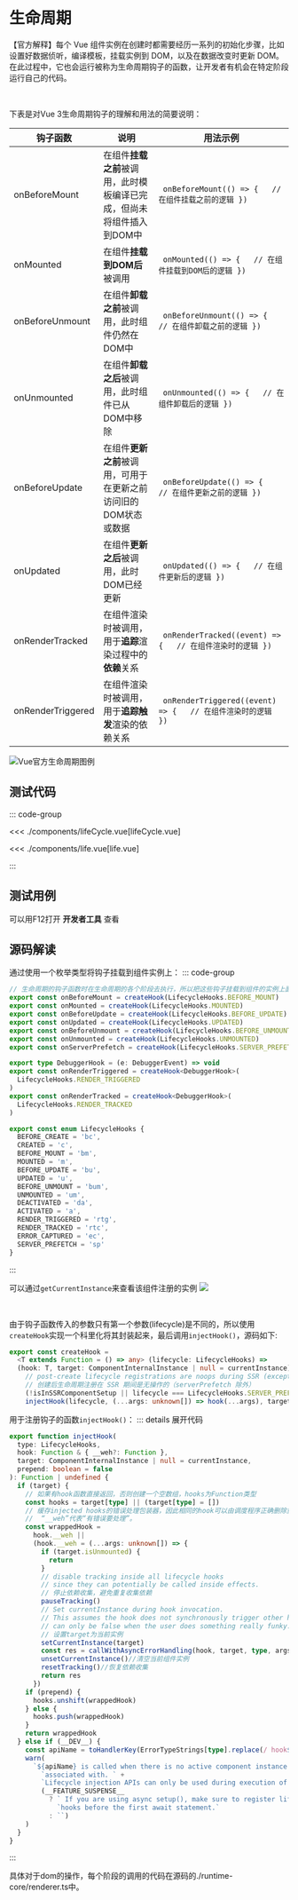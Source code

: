 # 生命周期


【官方解释】每个 Vue 组件实例在创建时都需要经历一系列的初始化步骤，比如设置好数据侦听，编译模板，挂载实例到 DOM，以及在数据改变时更新 DOM。在此过程中，它也会运行被称为生命周期钩子的函数，让开发者有机会在特定阶段运行自己的代码。

<br/>

下表是对Vue 3生命周期钩子的理解和用法的简要说明：

| 钩子函数 |                说明               |       用法示例       |
| ----------------- | ------------------------------------------------------------ | ------------------------------------------------------------ |
| onBeforeMount     | 在组件**挂载之前**被调用，此时模板编译已完成，但尚未将组件插入到DOM中 | ``` onBeforeMount(() => {   // 在组件挂载之前的逻辑 })``` |
| onMounted         | 在组件**挂载到DOM后**被调用                                      | ``` onMounted(() => {   // 在组件挂载到DOM后的逻辑 })``` |
| onBeforeUnmount   | 在组件**卸载之前**被调用，此时组件仍然在DOM中                    | ``` onBeforeUnmount(() => {   // 在组件卸载之前的逻辑 })``` |
| onUnmounted       | 在组件**卸载之后**被调用，此时组件已从DOM中移除                     | ``` onUnmounted(() => {   // 在组件卸载后的逻辑 })``` |
| onBeforeUpdate    | 在组件**更新之前**被调用，可用于在更新之前访问旧的DOM状态或数据    | ``` onBeforeUpdate(() => {   // 在组件更新之前的逻辑 })``` |
| onUpdated         | 在组件**更新之后**被调用，此时DOM已经更新                           | ``` onUpdated(() => {   // 在组件更新后的逻辑 })``` |
| onRenderTracked   | 在组件渲染时被调用，用于**追踪**渲染过程中的**依赖**关系             | ``` onRenderTracked((event) => {   // 在组件渲染时的逻辑 })``` |
| onRenderTriggered | 在组件渲染时被调用，用于**追踪触发**渲染的依赖关系               | ``` onRenderTriggered((event) => {   // 在组件渲染时的逻辑 })``` |




![Vue官方生命周期图例](https://cn.vuejs.org/assets/lifecycle.16e4c08e.png)

## 测试代码
::: code-group

<<< ./components/lifeCycle.vue[lifeCycle.vue]

<<< ./components/life.vue[life.vue]

:::

## 测试用例

可以用F12打开 **开发者工具** 查看

<script setup>
import lifeCycle from './components/lifeCycle.vue'
</script>

<lifeCycle />


## 源码解读

通过使用一个枚举类型将钩子挂载到组件实例上：
::: code-group
```typescript [./apiLifecycle.ts]
// 生命周期的钩子函数时在生命周期的各个阶段去执行，所以把这些钩子挂载到组件的实例上面
export const onBeforeMount = createHook(LifecycleHooks.BEFORE_MOUNT)
export const onMounted = createHook(LifecycleHooks.MOUNTED)
export const onBeforeUpdate = createHook(LifecycleHooks.BEFORE_UPDATE)
export const onUpdated = createHook(LifecycleHooks.UPDATED)
export const onBeforeUnmount = createHook(LifecycleHooks.BEFORE_UNMOUNT)
export const onUnmounted = createHook(LifecycleHooks.UNMOUNTED)
export const onServerPrefetch = createHook(LifecycleHooks.SERVER_PREFETCH)

export type DebuggerHook = (e: DebuggerEvent) => void
export const onRenderTriggered = createHook<DebuggerHook>(
  LifecycleHooks.RENDER_TRIGGERED
)
export const onRenderTracked = createHook<DebuggerHook>(
  LifecycleHooks.RENDER_TRACKED
)
```

```typescript [LifecycleHooks]
export const enum LifecycleHooks {
  BEFORE_CREATE = 'bc',
  CREATED = 'c',
  BEFORE_MOUNT = 'bm',
  MOUNTED = 'm',
  BEFORE_UPDATE = 'bu',
  UPDATED = 'u',
  BEFORE_UNMOUNT = 'bum',
  UNMOUNTED = 'um',
  DEACTIVATED = 'da',
  ACTIVATED = 'a',
  RENDER_TRIGGERED = 'rtg',
  RENDER_TRACKED = 'rtc',
  ERROR_CAPTURED = 'ec',
  SERVER_PREFETCH = 'sp'
}
```
:::

可以通过`getCurrentInstance`来查看该组件注册的实例
![](https://cdn.jsdelivr.net/gh/hr1201/img@main/imgs/202310112117142.png)

<br/>

由于钩子函数传入的参数只有第一个参数(lifecycle)是不同的，所以使用`createHook`实现一个科里化将其封装起来，最后调用`injectHook()`，源码如下:
```typescript
export const createHook =
  <T extends Function = () => any> (lifecycle: LifecycleHooks) =>
  (hook: T, target: ComponentInternalInstance | null = currentInstance) =>
    // post-create lifecycle registrations are noops during SSR (except for serverPrefetch)
    // 创建后生命周期注册在 SSR 期间是无操作的（serverPrefetch 除外）
    (!isInSSRComponentSetup || lifecycle === LifecycleHooks.SERVER_PREFETCH) &&
    injectHook(lifecycle, (...args: unknown[]) => hook(...args), target)
```

用于注册钩子的函数`injectHook()`：
::: details 展开代码
```typescript [injectHook]
export function injectHook(
  type: LifecycleHooks,
  hook: Function & { __weh?: Function },
  target: ComponentInternalInstance | null = currentInstance,
  prepend: boolean = false
): Function | undefined {
  if (target) {
    // 如果有hook函数直接返回，否则创建一个空数组，hooks为Function类型
    const hooks = target[type] || (target[type] = [])
    // 缓存injected hooks的错误处理包装器，因此相同的hook可以由调度程序正确删除重复数据。
    //  “__weh”代表“有错误要处理”。
    const wrappedHook =
      hook.__weh ||
      (hook.__weh = (...args: unknown[]) => {
        if (target.isUnmounted) {
          return
        }
        // disable tracking inside all lifecycle hooks
        // since they can potentially be called inside effects.
        // 停止依赖收集，避免重复收集依赖
        pauseTracking()
        // Set currentInstance during hook invocation.
        // This assumes the hook does not synchronously trigger other hooks, which
        // can only be false when the user does something really funky.
        // 设置target为当前实例
        setCurrentInstance(target)
        const res = callWithAsyncErrorHandling(hook, target, type, args)
        unsetCurrentInstance()//清空当前组件实例
        resetTracking()//恢复依赖收集
        return res
      })
    if (prepend) {
      hooks.unshift(wrappedHook)
    } else {
      hooks.push(wrappedHook)
    }
    return wrappedHook
  } else if (__DEV__) {
    const apiName = toHandlerKey(ErrorTypeStrings[type].replace(/ hook$/, ''))
    warn(
      `${apiName} is called when there is no active component instance to be ` +
        `associated with. ` +
        `Lifecycle injection APIs can only be used during execution of setup().` +
        (__FEATURE_SUSPENSE__
          ? ` If you are using async setup(), make sure to register lifecycle ` +
            `hooks before the first await statement.`
          : ``)
    )
  }
}
```
:::


具体对于dom的操作，每个阶段的调用的代码在源码的./runtime-core/renderer.ts中。